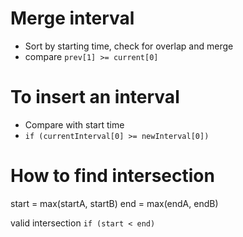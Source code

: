 # Merge interval
- Sort by starting time, check for overlap and merge
- compare `prev[1] >= current[0]` 


# To insert an interval
- Compare with start time 
- `if (currentInterval[0] >= newInterval[0])`

# How to find intersection
start = max(startA, startB)
end = max(endA, endB)

valid intersection `if (start < end)`